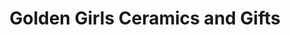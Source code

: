 ---
title: "Golden Girls Ceramics and Gifts"
url: /raymond/golden-girls-ceramics-and-gifts/
shop: craft
---